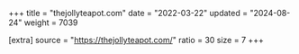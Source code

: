 +++
title = "thejollyteapot.com"
date = "2022-03-22"
updated = "2024-08-24"
weight = 7039

[extra]
source = "https://thejollyteapot.com/"
ratio = 30
size = 7
+++
